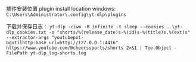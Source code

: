 插件安装位置 plugin install location
windows: `C:\Users\Administrator\.config\yt-dlp\plugins`

下载并保存日志：
`yt-dlp -ciwv -R infinite -t sleep --cookies ..\yt-dlp_cookies.txt -o "shorts/%(release_date)s-%(id)s-%(title)s.%(ext)s" --extractor-args "youtubepot-bgutilhttp:base_url=http://127.0.0.1:4416" https://www.youtube.com/@cheerssports/shorts 2>&1 | Tee-Object -FilePath yt-dlp_log-shorts.log`